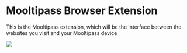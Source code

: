 # Mooltipass Browser Extension

This is the Mooltipass extension, which will be the interface between the websites you visit and your Mooltipass device

<img src="https://www.themooltipass.com/images/gallery/safari-chrome-ff.png" />